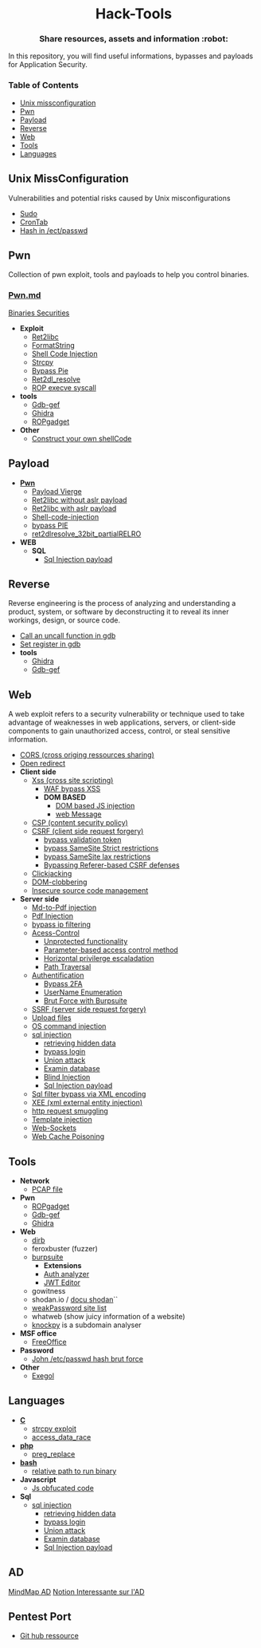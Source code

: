 <h1 align="center">Hack-Tools</h1>

<h3 align="center">
  Share resources, assets and information :robot:
</h3>

In this repository, you will find useful informations, bypasses and payloads for Application Security.

### Table of Contents

- [Unix missconfiguration](#Unix-missconfiguration)
- [Pwn](#pwn)
- [Payload](#payload)
- [Reverse](#reverse)
- [Web](#web)
- [Tools](#tools)
- [Languages](#languages)

## Unix MissConfiguration

Vulnerabilities and potential risks caused by Unix misconfigurations

- [Sudo](missConfig/sudo.md)
- [CronTab](missConfig/crontab.md)
- [Hash in /ect/passwd](/tools/john.md)

## Pwn

Collection of pwn exploit, tools and payloads to help you control binaries.

### [Pwn.md](/pwn/pwn.md)

[Binaries Securities](/pwn/security-of-binaries.md)

- **Exploit**
  - [Ret2libc](pwn/ret2libc.md)
  - [FormatString](pwn/format-string.md)
  - [Shell Code Injection](pwn/shell-code-injection.md)
  - [Strcpy](/language/c/strcpy.md)
  - [Bypass Pie](/pwn/bypassPie.md)
  - [Ret2dl_resolve](/pwn/ret2dlresolve.md)
  - [ROP execve syscall](/pwn/rop-execve-syscall.md)
- **tools**
  - [Gdb-gef](tools/gdb/gdb-gef.md)
  - [Ghidra](tools/ghidra.md)
  - [ROPgadget](/tools/RopGadget.md)
- **Other**
  - [Construct your own shellCode](/pwn/construct_shellcode.md)

## Payload

- [**Pwn**](pwn/payload.md)
  - [Payload Vierge](pwn/payload/payload.py)
  - [Ret2libc without aslr payload](/pwn/payload/payload_ret2libc.py)
  - [Ret2libc with aslr payload](pwn/payload/payload_ret2libc_aslr.py)
  - [Shell-code-injection](/pwn/payload/payload-shell-code-injection.py)
  - [bypass PIE](/pwn/payload/payload_bypassPIE.py)
  - [ret2dlresolve_32bit_partialRELRO](/pwn/payload/payload_ret2dlresolve_32bit_partialRELRO.py)
- **WEB** 
  - **SQL**
    - [Sql Injection payload](/language/sql/sql-injection-payload.md)
 

## Reverse

Reverse engineering is the process of analyzing and understanding a product, system, or software by deconstructing it to reveal its inner workings, design, or source code.

- [Call an uncall function in gdb](/tools/gdb/gdb-call-func.md)
- [Set register in gdb](/tools/gdb/gdb-set-register.md)
- **tools**
  - [Ghidra](tools/ghidra.md)
  - [Gdb-gef](tools/gdb/gdb-gef.md)

## Web

A web exploit refers to a security vulnerability or technique used to take advantage of weaknesses in web applications, servers, or client-side components to gain unauthorized access, control, or steal sensitive information.

- [CORS (cross origing ressources sharing)](/web/cors.md)
- [Open redirect](/web/client-side/open-Redirect.md)
- **Client side**
  - [Xss (cross site scripting)](/web/client-side/xss/xss.md)
    - [WAF bypass XSS](/web/client-side/xss/WAF-bypass.md)
    - **DOM BASED**
      - [DOM based JS injection](/language/java-script/DOM-based-js-injection.md)
      - [web Message](/web/client-side/xss/web-message.md)
  - [CSP (content security policy)](/web/client-side/csp.md)
  - [CSRF (client side request forgery)](/web/client-side/csrf.md)
    - [bypass validation token](/web/client-side/csrf.md#bypassing-csrf-token-validation)
    - [bypass SameSite Strict restrictions](/web/client-side/bypass-Samesite-strict.md)
    - [bypass SameSite lax restrictions](/web/client-side/bypass-Samesite-lax.md)
    - [Bypassing Referer-based CSRF defenses](#bypassing-referer-based-csrf-defenses)
  - [Clickjacking](/web/client-side/clickjacking.md)
  - [DOM-clobbering](/web/client-side/DOM-clobbering.md)
  - [Insecure source code management](/web/client-side/insecure-src-code-management.md)
- **Server side**
  - [Md-to-Pdf injection](/web/server-side/md-to-pdf-injection.md)
  - [Pdf Injection](/web/server-side/pdf-injection.md)
  - [bypass ip filtering](/web/server-side/bypasse-ip-filtering.md)
  - [Acess-Control](/web/server-side/access-control.md)
    - [Unprotected functionality](/web/server-side/access-control.md#unprotected-functionality)
    - [Parameter-based access control method](/web/server-side/access-control.md#parameter-based-access-control-method)
    - [Horizontal privilerge escaladation](/web/server-side/access-control.md#horizontal-privilerge-escaladation)
    - [Path Traversal](/web/server-side/path-traversal.md)
  - [Authentification](/web/server-side/authentification.md)
    - [Bypass 2FA](/web/server-side/authentification.md#bypass-2fa-two-factor-authentification)
    - [UserName Enumeration](/web/server-side/authentification.md#username-enumeration)
    - [Brut Force with Burpsuite](/tools/burpsuite/brutforce.md)
  - [SSRF (server side request forgery)](/web/server-side/ssrf.md)
  - [Upload files](/web/server-side/upload-files.md)
  - [OS command injection](/web/server-side/os-command-injection.md)
  - [sql injection](/language/sql/README.md)
    - [retrieving hidden data](/language/sql/retrieving-hidden-data.md)
    - [bypass login](/language/sql/bypass-login.md)
    - [Union attack](/language/sql/union-injection.md)
    - [Examin database](/language/sql/examin-database.md)
    - [Blind Injection](/language/sql/blind-injection.md)
    - [Sql Injection payload](/language/sql/sql-injection-payload.md)
  - [Sql filter bypass via XML encoding](/web/server-side/bypass-filter-with-XML-encode.md)
  - [XEE (xml external entity injection)](/web/server-side/xxe.md)
  - [http request smuggling](/web/server-side/request-smuggling.md)
  - [Template injection](/web/server-side/template-injection.md)
  - [Web-Sockets](/web/server-side/web-socket.md)
  - [Web Cache Poisoning](/web/server-side/web-cache-poisoning.md)

## Tools

- **Network**
  - [PCAP file](tools/pcap.md)
- **Pwn**
  - [ROPgadget](tools/RopGadget.md)
  - [Gdb-gef](tools/gdb/gdb-gef.md)
  - [Ghidra](tools/ghidra.md)
- **Web**
  - [dirb](/tools/dirb.md)
  - feroxbuster (fuzzer)
  - [burpsuite](/tools/burpsuite/README.md)
    - **Extensions**
    - [Auth analyzer](https://portswigger.net/bappstore/7db49799266c4f85866f54d9eab82c89)
    - [JWT Editor](https://portswigger.net/bappstore/26aaa5ded2f74beea19e2ed8345a93dd)
  - gowitness
  - shodan.io / [docu shodan](https://github.com/lothos612/shodan)``
  - [weakPassword site list](https://weakpass.com/)
  - whatweb (show juicy information of a website)
  - [knockpy](https://github.com/guelfoweb/knock) is a subdomain analyser
- **MSF office** 
  - [FreeOffice](https://massgrave.dev)
- **Password**
  - [John /etc/passwd hash brut force](tools/john.md)
- **Other**
  - [Exegol](/tools/other/exegold.md)


## Languages

- [**C**](language/c/c.md)
  - [strcpy exploit](/language/c/strcpy.md)
  - [access_data_race](/language/c/access_data_race.md)
- [**php**](language/php/php.md)
  - [preg_replace](/language/php/preg_replace.md)
- [**bash**](/language/bash/bash.md)
  - [relative path to run binary](/language/bash/relative_path_binary.md)
- **Javascript**
  - [Js obfucated code](/language/java-script/js-obfuscation.md)
- **Sql**
  - [sql injection](/language/sql/README.md)
      - [retrieving hidden data](/language/sql/retrieving-hidden-data.md)
      - [bypass login](/language/sql/bypass-login.md)
      - [Union attack](/language/sql/union-injection.md)
      - [Examin database](/language/sql/examin-database.md)
      - [Sql Injection payload](/language/sql/sql-injection-payload.md)
   
## AD

[MindMap AD](https://orange-cyberdefense.github.io/ocd-mindmaps/img/pentest_ad_dark_2022_11.svg)
[Notion Interessante sur l'AD](https://www.thehacker.recipes/ad/recon)

## Pentest Port

- [Git hub ressource](https://github.com/six2dez/pentest-book/blob/master/enumeration/ports.md)
